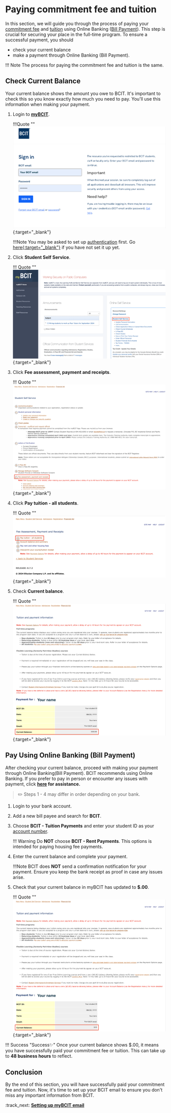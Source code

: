 # **Paying commitment fee and tuition**
In this section, we will guide you through the process of paying your [commitment fee](glossary.md\#commitment-fee) and [tuition](glossary.md\#tuition) using Online Banking ([Bill Payment](glossary.md\#bill-payment)). This step is crucial for securing your place in the full-time program. To ensure a successful payment, you should

- check your current balance
- make a payment through Online Banking (Bill Payment).

!!! Note
    The process for paying the commitment fee and tuition is the same.

## Check Current Balance
Your current balance shows the amount you owe to BCIT. It's important to check this so you know exactly how much you need to pay. You'll use this information when making your payment.

1. Login to **<u>[myBCIT](https://my.bcit.ca/)</u>**.

    !!!Quote ""
        [![Image of login page](..\Assets\paying-tuition-image\login.png)](..\Assets\paying-tuition-image\login.png){:target="_blank"}

    !!!Note
        You may be asked to set up [authentication](glossary.md\#authentication) first. 
        Go <u>[here](https://kb.bcit.ca/student/setting-up-multi-factor-authentication-3416){:target="_blank"}</u> if you have not set it up yet.

2. Click **Student Self Service**.

    !!! Quote ""
        [![Image of Student Self Service](..\Assets\paying-tuition-image\student-selfservice.png)](..\Assets\paying-tuition-image\student-selfservice.png){:target="_blank"}

3. Click **Fee assessment, payment and receipts**.

    !!! Quote ""
        [![Image of Fee assessment, payment, and receipts](..\Assets\paying-tuition-image\fee-assessment.png)](..\Assets\paying-tuition-image\fee-assessment.png){:target="_blank"}

4. Click **Pay tuition - all students**.

    !!! Quote ""
        [![Image of Pay tuition - all students](..\Assets\paying-tuition-image\pay-tuition.png)](..\Assets\paying-tuition-image\pay-tuition.png){:target="_blank"}

5. Check **Current balance**.
    
    !!! Quote ""
        [![Image of Current balance](..\Assets\paying-tuition-image\current-balance.png)](..\Assets\paying-tuition-image\current-balance.png){:target="_blank"}


## Pay Using Online Banking (Bill Payment)
After checking your current balance, proceed with making your payment through Online Banking(Bill Payment). BCIT recommends using Online Banking. If you prefer to pay in person or encounter any issues with payment, click **[here](troubleshooting.md) for assistance.**

>✏️ Steps 1 - 4 may differ in order depending on your bank.

1. Login to your bank account.
2. Add a new bill payee and search for **BCIT**.
3. Choose **BCIT - Tuition Payments** and enter your student ID as your [account number](glossary.md\#account-number).

    !!! Warning
        Do **NOT** choose **BCIT - Rent Payments**. This options is intended for paying housing fee payments.

4. Enter the current balance and complete your payment.

    !!!Note
        BCIT does **NOT** send a confirmation notification for your payment. Ensure you keep the bank receipt as proof in case any issues arise. 

5. Check that your current balance in myBCIT has updated to **$.00**.

    !!! Quote ""
        [![Image of Student Self Service](..\Assets\paying-tuition-image\current-balance-after.png)](..\Assets\paying-tuition-image\current-balance-after.png){:target="_blank"}
    
!!! Success "Success✨"
    Once your current balance shows $.00, it means you have successfully paid your commitment fee or tuition. This can take up to **48 business hours** to reflect. 
        

## Conclusion
By the end of this section, you will have successfully paid your commitment fee and tuition.
Now, it's time to set up your BCIT email to ensure you don't miss any important information from BCIT.

:track_next: **[Setting up myBCIT email](setting-up-email.md)**

